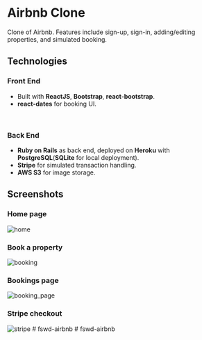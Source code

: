 # Airbnb Clone
Clone of Airbnb. Features include sign-up, sign-in, adding/editing properties, and simulated booking.

## Technologies 
### Front  End 

 - Built with **ReactJS**, **Bootstrap**, **react-bootstrap**.
 - **react-dates** for booking UI.

<br>

### Back End
- **Ruby on Rails** as back end, deployed on **Heroku** with **PostgreSQL**(**SQLite** for local deployment).
- **Stripe** for simulated transaction handling.
- **AWS S3** for image storage.

## Screenshots

### Home page
![home](https://github.com/KevC000/fswd-airbnb-clone/assets/82843524/5254afe2-743b-49e8-b5e8-16b3ec3eaab2)

### Book a property
![booking](https://github.com/KevC000/fswd-airbnb-clone/assets/82843524/06da75f8-c69b-4f87-bc54-ef717755756b)

### Bookings page
![booking_page](https://github.com/KevC000/fswd-airbnb-clone/assets/82843524/faad785d-0db0-44cd-826b-f8f1caa5d53d)


### Stripe checkout
![stripe](https://github.com/KevC000/fswd-airbnb-clone/assets/82843524/aa5ceb5b-ddec-4d9f-8f15-611639cbc82f)
#   f s w d - a i r b n b  
 #   f s w d - a i r b n b  
 